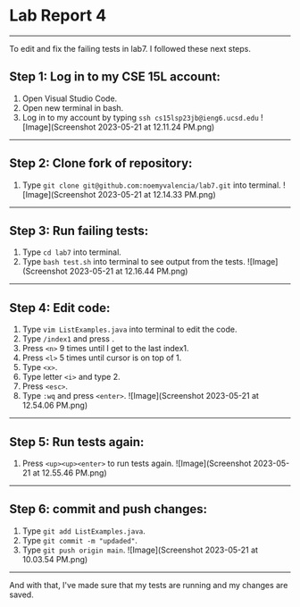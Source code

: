 # Lab Report 4 
---

To edit and fix the failing tests in lab7. I followed these next steps.

## Step 1: Log in to my CSE 15L account: 
1. Open Visual Studio Code.
2. Open new terminal in bash.
3. Log in to my account by typing `ssh cs15lsp23jb@ieng6.ucsd.edu`
![Image](Screenshot 2023-05-21 at 12.11.24 PM.png)
---

## Step 2: Clone fork of repository: 
1. Type `git clone git@github.com:noemyvalencia/lab7.git` into terminal.
![Image](Screenshot 2023-05-21 at 12.14.33 PM.png)
---

## Step 3: Run failing tests: 
1. Type `cd lab7` into terminal.
2. Type `bash test.sh` into terminal to see output from the tests.
![Image](Screenshot 2023-05-21 at 12.16.44 PM.png)
---

## Step 4: Edit code: 
1. Type `vim ListExamples.java` into terminal to edit the code.
3. Type `/index1` and press <enter>.
4. Press `<n>` 9 times until I get to the last index1.
5. Press `<l>` 5 times until cursor is on top of 1.
6. Type `<x>`.
7. Type letter `<i>` and type 2. 
8. Press `<esc>`.
9. Type `:wq` and press `<enter>`.
![Image](Screenshot 2023-05-21 at 12.54.06 PM.png)
---

## Step 5: Run tests again: 
1. Press `<up><up><enter>` to run tests again.
![Image](Screenshot 2023-05-21 at 12.55.46 PM.png)
---

## Step 6: commit and push changes: 
1. Type `git add ListExamples.java`.
2. Type `git commit -m "updaded"`.
3. Type `git push origin main`.
![Image](Screenshot 2023-05-21 at 10.03.54 PM.png)
---

And with that, I've made sure that my tests are running and my changes are saved.
